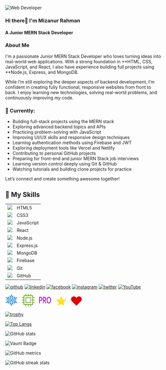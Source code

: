 ![Web Developer](https://github.com/MizanRbf/MizanRbf/blob/main/LinkedinGithubCoverPhoto.png)

### Hi there👋 I'm Mizanur Rahman
#### A Junior MERN Stack Developer

### About Me
I'm a passionate Junior MERN Stack Developer who loves turning ideas into real-world web applications. With a strong foundation in **HTML, CSS, JavaScript, and React, I also have experience building full projects using **Node.js, Express, and MongoDB.

While I’m still exploring the deeper aspects of backend development, I’m confident in creating fully functional, responsive websites from front to back. I enjoy learning new technologies, solving real-world problems, and continuously improving my code.

### 🚀 Currently:
- Building full-stack projects using the MERN stack  
- Exploring advanced backend topics and APIs  
- Practicing problem-solving with JavaScript  
- Improving UI/UX skills and responsive design techniques  
- Learning authentication methods using Firebase and JWT  
- Exploring deployment tools like Vercel and Netlify  
- Contributing to personal GitHub projects  
- Preparing for front-end and junior MERN Stack job interviews  
- Learning version control deeply using Git & GitHub  
- Watching tutorials and building clone projects for practice  

Let’s connect and create something awesome together!

## 🚀 My Skills

<table>
  <tr>
    <td><img src="https://cdn.jsdelivr.net/gh/devicons/devicon/icons/html5/html5-original.svg" width="20"/></td>
    <td>HTML5</td>
  </tr>
  <tr>
    <td><img src="https://cdn.jsdelivr.net/gh/devicons/devicon/icons/css3/css3-original.svg" width="20"/></td>
    <td>CSS3</td>
  </tr>
  <tr>
    <td><img src="https://cdn.jsdelivr.net/gh/devicons/devicon/icons/javascript/javascript-original.svg" width="20"/></td>
    <td>JavaScript</td>
  </tr>
  <tr>
    <td><img src="https://cdn.jsdelivr.net/gh/devicons/devicon/icons/react/react-original.svg" width="20"/></td>
    <td>React</td>
  </tr>
  <tr>
    <td><img src="https://cdn.jsdelivr.net/gh/devicons/devicon/icons/nodejs/nodejs-original.svg" width="20"/></td>
    <td>Node.js</td>
  </tr>
  <tr>
    <td><img src="https://cdn.jsdelivr.net/gh/devicons/devicon/icons/express/express-original.svg" width="20"/></td>
    <td>Express.js</td>
  </tr>
  <tr>
    <td><img src="https://cdn.jsdelivr.net/gh/devicons/devicon/icons/mongodb/mongodb-original.svg" width="20"/></td>
    <td>MongoDB</td>
  </tr>
  <tr>
    <td><img src="https://cdn.jsdelivr.net/gh/devicons/devicon/icons/firebase/firebase-plain.svg" width="20"/></td>
    <td>Firebase</td>
  </tr>
  <tr>
    <td><img src="https://cdn.jsdelivr.net/gh/devicons/devicon/icons/git/git-original.svg" width="20"/></td>
    <td>Git</td>
  </tr>
  <tr>
    <td><img src="https://cdn.jsdelivr.net/gh/devicons/devicon/icons/github/github-original.svg" width="20"/></td>
    <td>GitHub</td>
  </tr>
</table>





[<img src='https://cdn.jsdelivr.net/npm/simple-icons@3.0.1/icons/github.svg' alt='github' height='40'>](https://github.com/MizanRbf)  [<img src='https://cdn.jsdelivr.net/npm/simple-icons@3.0.1/icons/linkedin.svg' alt='linkedin' height='40'>](https://www.linkedin.com/in/MizanRbf/)  [<img src='https://cdn.jsdelivr.net/npm/simple-icons@3.0.1/icons/facebook.svg' alt='facebook' height='40'>](https://www.facebook.com/MizanRbf.Sarkar)  [<img src='https://cdn.jsdelivr.net/npm/simple-icons@3.0.1/icons/instagram.svg' alt='instagram' height='40'>](https://www.instagram.com/MizanRbf/)  [<img src='https://cdn.jsdelivr.net/npm/simple-icons@3.0.1/icons/twitter.svg' alt='twitter' height='40'>](https://twitter.com/MizanRbf)  [<img src='https://cdn.jsdelivr.net/npm/simple-icons@3.0.1/icons/youtube.svg' alt='YouTube' height='40'>](https://www.youtube.com/channel/@MizansLearningHome)  

<a href='https://archiveprogram.github.com/'><img src='https://raw.githubusercontent.com/acervenky/animated-github-badges/master/assets/acbadge.gif' width='40' height='40'></a> <a href='https://docs.github.com/en/developers'><img src='https://raw.githubusercontent.com/acervenky/animated-github-badges/master/assets/devbadge.gif' width='40' height='40'></a> <a href='https://github.com/pricing'><img src='https://raw.githubusercontent.com/acervenky/animated-github-badges/master/assets/pro.gif' width='40' height='40'></a> <a href='https://stars.github.com/'><img src='https://raw.githubusercontent.com/acervenky/animated-github-badges/master/assets/starbadge.gif' width='35' height='35'></a> <a href='https://docs.github.com/en/github/supporting-the-open-source-community-with-github-sponsors'><img src='https://raw.githubusercontent.com/acervenky/animated-github-badges/master/assets/sponsorbadge.gif' width='35' height='35'></a> 

[![trophy](https://github-profile-trophy.vercel.app/?username=MizanRbf)](https://github.com/ryo-ma/github-profile-trophy)

[![Top Langs](https://github-readme-stats.vercel.app/api/top-langs/?username=MizanRbf)](https://github.com/anuraghazra/github-readme-stats)

![GitHub stats](https://github-readme-stats.vercel.app/api?username=MizanRbf&show_icons=true)  

![Vaunt Badge](https://api.vaunt.dev/v1/github/entities/MizanRbf/contributions?format=svg&private=false)  

![GitHub metrics](https://metrics.lecoq.io/MizanRbf)  

![GitHub streak stats](https://streak-stats.demolab.com/?user=MizanRbf)  

